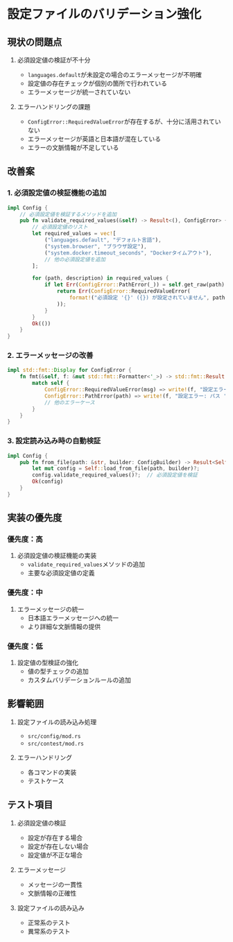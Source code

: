 # 設定ファイルのバリデーション強化

## 現状の問題点

1. 必須設定値の検証が不十分
   - `languages.default`が未設定の場合のエラーメッセージが不明確
   - 設定値の存在チェックが個別の箇所で行われている
   - エラーメッセージが統一されていない

2. エラーハンドリングの課題
   - `ConfigError::RequiredValueError`が存在するが、十分に活用されていない
   - エラーメッセージが英語と日本語が混在している
   - エラーの文脈情報が不足している

## 改善案

### 1. 必須設定値の検証機能の追加

```rust
impl Config {
    // 必須設定値を検証するメソッドを追加
    pub fn validate_required_values(&self) -> Result<(), ConfigError> {
        // 必須設定値のリスト
        let required_values = vec![
            ("languages.default", "デフォルト言語"),
            ("system.browser", "ブラウザ設定"),
            ("system.docker.timeout_seconds", "Dockerタイムアウト"),
            // 他の必須設定値を追加
        ];

        for (path, description) in required_values {
            if let Err(ConfigError::PathError(_)) = self.get_raw(path) {
                return Err(ConfigError::RequiredValueError(
                    format!("必須設定 '{}' ({}) が設定されていません", path, description)
                ));
            }
        }
        Ok(())
    }
}
```

### 2. エラーメッセージの改善

```rust
impl std::fmt::Display for ConfigError {
    fn fmt(&self, f: &mut std::fmt::Formatter<'_>) -> std::fmt::Result {
        match self {
            ConfigError::RequiredValueError(msg) => write!(f, "設定エラー: {}", msg),
            ConfigError::PathError(path) => write!(f, "設定エラー: パス '{}' が見つかりません", path),
            // 他のエラーケース
        }
    }
}
```

### 3. 設定読み込み時の自動検証

```rust
impl Config {
    pub fn from_file(path: &str, builder: ConfigBuilder) -> Result<Self, ConfigError> {
        let mut config = Self::load_from_file(path, builder)?;
        config.validate_required_values()?;  // 必須設定値を検証
        Ok(config)
    }
}
```

## 実装の優先度

### 優先度：高
1. 必須設定値の検証機能の実装
   - `validate_required_values`メソッドの追加
   - 主要な必須設定値の定義

### 優先度：中
1. エラーメッセージの統一
   - 日本語エラーメッセージへの統一
   - より詳細な文脈情報の提供

### 優先度：低
1. 設定値の型検証の強化
   - 値の型チェックの追加
   - カスタムバリデーションルールの追加

## 影響範囲

1. 設定ファイルの読み込み処理
   - `src/config/mod.rs`
   - `src/contest/mod.rs`

2. エラーハンドリング
   - 各コマンドの実装
   - テストケース

## テスト項目

1. 必須設定値の検証
   - 設定が存在する場合
   - 設定が存在しない場合
   - 設定値が不正な場合

2. エラーメッセージ
   - メッセージの一貫性
   - 文脈情報の正確性

3. 設定ファイルの読み込み
   - 正常系のテスト
   - 異常系のテスト 